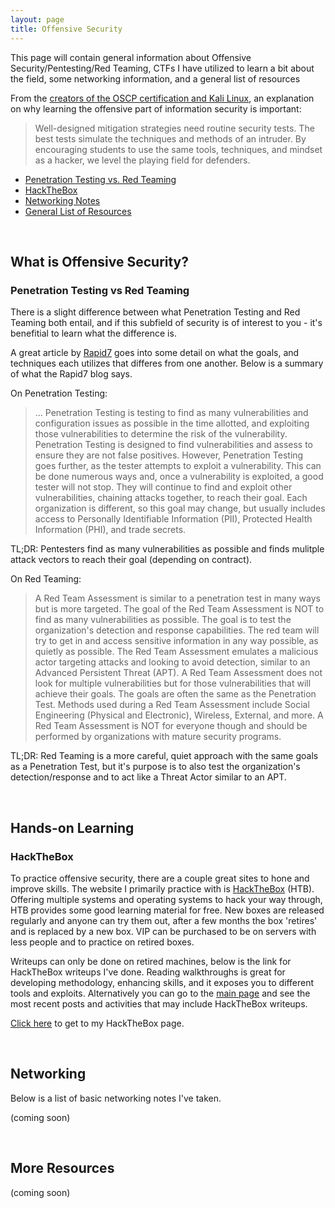 ```yaml
---
layout: page
title: Offensive Security
---
```


This page will contain general information about Offensive Security/Pentesting/Red Teaming, CTFs I have utilized to learn a bit about the field, some networking information, and a general list of resources

From the [creators of the OSCP certification and Kali Linux](https://www.offensive-security.com/why-offsec/), an explanation on why learning the offensive part of information security is important:

> Well-designed mitigation strategies need routine security tests. The best tests simulate the techniques and methods of an intruder. By encouraging students to use the same tools, techniques, and mindset as a hacker, we level the playing field for defenders.

* [Penetration Testing vs. Red Teaming](https://securitynoodle.github.io/RedTeam/#what-is-offensive-security)
* [HackTheBox](https://securitynoodle.github.io/RedTeam/#hands-on-learning)
* [Networking Notes](https://securitynoodle.github.io/RedTeam/#networking)
* [General List of Resources](https://securitynoodle.github.io/RedTeam/#more-resources)

<br>

## What is Offensive Security?

### Penetration Testing vs Red Teaming
There is a slight difference between what Penetration Testing and Red Teaming both entail, and if this subfield of security is of interest to you - it's benefitial to learn what the difference is.

A great article by [Rapid7](https://blog.rapid7.com/2016/06/23/penetration-testing-vs-red-teaming-the-age-old-debate-of-pirates-vs-ninja-continues/#:~:text=A%20Penetration%20Test%20often%20takes,that%20will%20achieve%20their%20goals.) goes into some detail on what the goals, and techniques each utilizes that differes from one another. Below is a summary of what the Rapid7 blog says.

On Penetration Testing:

> ... Penetration Testing is testing to find as many vulnerabilities and configuration issues as possible in the time allotted, and exploiting those vulnerabilities to determine the risk of the vulnerability. Penetration Testing is designed to find vulnerabilities and assess to ensure they are not false positives. However, Penetration Testing goes further, as the tester attempts to exploit a vulnerability. This can be done numerous ways and, once a vulnerability is exploited, a good tester will not stop. They will continue to find and exploit other vulnerabilities, chaining attacks together, to reach their goal. Each organization is different, so this goal may change, but usually includes access to Personally Identifiable Information (PII), Protected Health Information (PHI), and trade secrets.

TL;DR: Pentesters find as many vulnerabilities as possible and finds mulitple attack vectors to reach their goal (depending on contract). 

On Red Teaming:

> A Red Team Assessment is similar to a penetration test in many ways but is more targeted. The goal of the Red Team Assessment is NOT to find as many vulnerabilities as possible. The goal is to test the organization's detection and response capabilities. The red team will try to get in and access sensitive information in any way possible, as quietly as possible. The Red Team Assessment emulates a malicious actor targeting attacks and looking to avoid detection, similar to an Advanced Persistent Threat (APT). A Red Team Assessment does not look for multiple vulnerabilities but for those vulnerabilities that will achieve their goals. The goals are often the same as the Penetration Test. Methods used during a Red Team Assessment include Social Engineering (Physical and Electronic), Wireless, External, and more. A Red Team Assessment is NOT for everyone though and should be performed by organizations with mature security programs.

TL;DR: Red Teaming is a more careful, quiet approach with the same goals as a Penetration Test, but it's purpose is to also test the organization's detection/response and to act like a Threat Actor similar to an APT.

<br>

## Hands-on Learning

### HackTheBox
To practice offensive security, there are a couple great sites to hone and improve skills. The website I primarily practice with is [HackTheBox](https://www.hackthebox.eu/) (HTB). Offering multiple systems and operating systems to hack your way through, HTB provides some good learning material for free. New boxes are released regularly and anyone can try them out, after a few months the box 'retires' and is replaced by a new box. VIP can be purchased to be on servers with less people and to practice on retired boxes.

Writeups can only be done on retired machines, below is the link for HackTheBox writeups I've done. Reading walkthroughs is great for developing methodology, enhancing skills, and it exposes you to different tools and exploits. Alternatively you can go to the [main page](https://securitynoodle.github.io/) and see the most recent posts and activities that may include HackTheBox writeups. 

[Click here](https://securitynoodle.github.io/HackTheBox/) to get to my HackTheBox page.

<br>

## Networking
Below is a list of basic networking notes I've taken.

(coming soon)

<br>

## More Resources
(coming soon)
